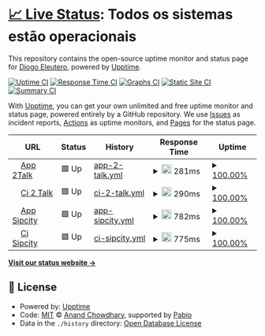 # [📈 Live Status](https://desdiogo.github.io/upptime): <!--live status--> **Todos os sistemas estão operacionais**

This repository contains the open-source uptime monitor and status page for [Diogo Eleutero](https://portifolio.desdiogo.com.br/), powered by [Upptime](https://github.com/upptime/upptime).

[![Uptime CI](https://github.com/desdiogo/upptime/workflows/Uptime%20CI/badge.svg)](https://github.com/desdiogo/upptime/actions?query=workflow%3A%22Uptime+CI%22)
[![Response Time CI](https://github.com/desdiogo/upptime/workflows/Response%20Time%20CI/badge.svg)](https://github.com/desdiogo/upptime/actions?query=workflow%3A%22Response+Time+CI%22)
[![Graphs CI](https://github.com/desdiogo/upptime/workflows/Graphs%20CI/badge.svg)](https://github.com/desdiogo/upptime/actions?query=workflow%3A%22Graphs+CI%22)
[![Static Site CI](https://github.com/desdiogo/upptime/workflows/Static%20Site%20CI/badge.svg)](https://github.com/desdiogo/upptime/actions?query=workflow%3A%22Static+Site+CI%22)
[![Summary CI](https://github.com/desdiogo/upptime/workflows/Summary%20CI/badge.svg)](https://github.com/desdiogo/upptime/actions?query=workflow%3A%22Summary+CI%22)

With [Upptime](https://upptime.js.org), you can get your own unlimited and free uptime monitor and status page, powered entirely by a GitHub repository. We use [Issues](https://github.com/desdiogo/upptime/issues) as incident reports, [Actions](https://github.com/desdiogo/upptime/actions) as uptime monitors, and [Pages](https://desdiogo.github.io/upptime) for the status page.

<!--start: status pages-->
<!-- This summary is generated by Upptime (https://github.com/upptime/upptime) -->
<!-- Do not edit this manually, your changes will be overwritten -->
<!-- prettier-ignore -->
| URL | Status | History | Response Time | Uptime |
| --- | ------ | ------- | ------------- | ------ |
| <img alt="" src="https://app.2talk.com/2talk/favicon-32x32.png" height="13"> [App 2Talk](https://app.2talk.com) | 🟩 Up | [app-2-talk.yml](https://github.com/desdiogo/uptime/commits/HEAD/history/app-2-talk.yml) | <details><summary><img alt="Response time graph" src="./graphs/app-2-talk/response-time-week.png" height="20"> 281ms</summary><br><a href="https://desdiogo.github.io/upptime/history/app-2-talk"><img alt="Response time 281" src="https://img.shields.io/endpoint?url=https%3A%2F%2Fraw.githubusercontent.com%2Fdesdiogo%2Fuptime%2FHEAD%2Fapi%2Fapp-2-talk%2Fresponse-time.json"></a><br><a href="https://desdiogo.github.io/upptime/history/app-2-talk"><img alt="24-hour response time 281" src="https://img.shields.io/endpoint?url=https%3A%2F%2Fraw.githubusercontent.com%2Fdesdiogo%2Fuptime%2FHEAD%2Fapi%2Fapp-2-talk%2Fresponse-time-day.json"></a><br><a href="https://desdiogo.github.io/upptime/history/app-2-talk"><img alt="7-day response time 281" src="https://img.shields.io/endpoint?url=https%3A%2F%2Fraw.githubusercontent.com%2Fdesdiogo%2Fuptime%2FHEAD%2Fapi%2Fapp-2-talk%2Fresponse-time-week.json"></a><br><a href="https://desdiogo.github.io/upptime/history/app-2-talk"><img alt="30-day response time 281" src="https://img.shields.io/endpoint?url=https%3A%2F%2Fraw.githubusercontent.com%2Fdesdiogo%2Fuptime%2FHEAD%2Fapi%2Fapp-2-talk%2Fresponse-time-month.json"></a><br><a href="https://desdiogo.github.io/upptime/history/app-2-talk"><img alt="1-year response time 281" src="https://img.shields.io/endpoint?url=https%3A%2F%2Fraw.githubusercontent.com%2Fdesdiogo%2Fuptime%2FHEAD%2Fapi%2Fapp-2-talk%2Fresponse-time-year.json"></a></details> | <details><summary><a href="https://desdiogo.github.io/upptime/history/app-2-talk">100.00%</a></summary><a href="https://desdiogo.github.io/upptime/history/app-2-talk"><img alt="All-time uptime 100.00%" src="https://img.shields.io/endpoint?url=https%3A%2F%2Fraw.githubusercontent.com%2Fdesdiogo%2Fuptime%2FHEAD%2Fapi%2Fapp-2-talk%2Fuptime.json"></a><br><a href="https://desdiogo.github.io/upptime/history/app-2-talk"><img alt="24-hour uptime 100.00%" src="https://img.shields.io/endpoint?url=https%3A%2F%2Fraw.githubusercontent.com%2Fdesdiogo%2Fuptime%2FHEAD%2Fapi%2Fapp-2-talk%2Fuptime-day.json"></a><br><a href="https://desdiogo.github.io/upptime/history/app-2-talk"><img alt="7-day uptime 100.00%" src="https://img.shields.io/endpoint?url=https%3A%2F%2Fraw.githubusercontent.com%2Fdesdiogo%2Fuptime%2FHEAD%2Fapi%2Fapp-2-talk%2Fuptime-week.json"></a><br><a href="https://desdiogo.github.io/upptime/history/app-2-talk"><img alt="30-day uptime 100.00%" src="https://img.shields.io/endpoint?url=https%3A%2F%2Fraw.githubusercontent.com%2Fdesdiogo%2Fuptime%2FHEAD%2Fapi%2Fapp-2-talk%2Fuptime-month.json"></a><br><a href="https://desdiogo.github.io/upptime/history/app-2-talk"><img alt="1-year uptime 100.00%" src="https://img.shields.io/endpoint?url=https%3A%2F%2Fraw.githubusercontent.com%2Fdesdiogo%2Fuptime%2FHEAD%2Fapi%2Fapp-2-talk%2Fuptime-year.json"></a></details>
| <img alt="" src="https://ci-switch.2talk.com/2talk/favicon-32x32.png" height="13"> [Ci 2 Talk](https://ci-switch.2talk.com/) | 🟩 Up | [ci-2-talk.yml](https://github.com/desdiogo/uptime/commits/HEAD/history/ci-2-talk.yml) | <details><summary><img alt="Response time graph" src="./graphs/ci-2-talk/response-time-week.png" height="20"> 290ms</summary><br><a href="https://desdiogo.github.io/upptime/history/ci-2-talk"><img alt="Response time 290" src="https://img.shields.io/endpoint?url=https%3A%2F%2Fraw.githubusercontent.com%2Fdesdiogo%2Fuptime%2FHEAD%2Fapi%2Fci-2-talk%2Fresponse-time.json"></a><br><a href="https://desdiogo.github.io/upptime/history/ci-2-talk"><img alt="24-hour response time 290" src="https://img.shields.io/endpoint?url=https%3A%2F%2Fraw.githubusercontent.com%2Fdesdiogo%2Fuptime%2FHEAD%2Fapi%2Fci-2-talk%2Fresponse-time-day.json"></a><br><a href="https://desdiogo.github.io/upptime/history/ci-2-talk"><img alt="7-day response time 290" src="https://img.shields.io/endpoint?url=https%3A%2F%2Fraw.githubusercontent.com%2Fdesdiogo%2Fuptime%2FHEAD%2Fapi%2Fci-2-talk%2Fresponse-time-week.json"></a><br><a href="https://desdiogo.github.io/upptime/history/ci-2-talk"><img alt="30-day response time 290" src="https://img.shields.io/endpoint?url=https%3A%2F%2Fraw.githubusercontent.com%2Fdesdiogo%2Fuptime%2FHEAD%2Fapi%2Fci-2-talk%2Fresponse-time-month.json"></a><br><a href="https://desdiogo.github.io/upptime/history/ci-2-talk"><img alt="1-year response time 290" src="https://img.shields.io/endpoint?url=https%3A%2F%2Fraw.githubusercontent.com%2Fdesdiogo%2Fuptime%2FHEAD%2Fapi%2Fci-2-talk%2Fresponse-time-year.json"></a></details> | <details><summary><a href="https://desdiogo.github.io/upptime/history/ci-2-talk">100.00%</a></summary><a href="https://desdiogo.github.io/upptime/history/ci-2-talk"><img alt="All-time uptime 100.00%" src="https://img.shields.io/endpoint?url=https%3A%2F%2Fraw.githubusercontent.com%2Fdesdiogo%2Fuptime%2FHEAD%2Fapi%2Fci-2-talk%2Fuptime.json"></a><br><a href="https://desdiogo.github.io/upptime/history/ci-2-talk"><img alt="24-hour uptime 100.00%" src="https://img.shields.io/endpoint?url=https%3A%2F%2Fraw.githubusercontent.com%2Fdesdiogo%2Fuptime%2FHEAD%2Fapi%2Fci-2-talk%2Fuptime-day.json"></a><br><a href="https://desdiogo.github.io/upptime/history/ci-2-talk"><img alt="7-day uptime 100.00%" src="https://img.shields.io/endpoint?url=https%3A%2F%2Fraw.githubusercontent.com%2Fdesdiogo%2Fuptime%2FHEAD%2Fapi%2Fci-2-talk%2Fuptime-week.json"></a><br><a href="https://desdiogo.github.io/upptime/history/ci-2-talk"><img alt="30-day uptime 100.00%" src="https://img.shields.io/endpoint?url=https%3A%2F%2Fraw.githubusercontent.com%2Fdesdiogo%2Fuptime%2FHEAD%2Fapi%2Fci-2-talk%2Fuptime-month.json"></a><br><a href="https://desdiogo.github.io/upptime/history/ci-2-talk"><img alt="1-year uptime 100.00%" src="https://img.shields.io/endpoint?url=https%3A%2F%2Fraw.githubusercontent.com%2Fdesdiogo%2Fuptime%2FHEAD%2Fapi%2Fci-2-talk%2Fuptime-year.json"></a></details>
| <img alt="" src="https://app.sipcity.com.au/SIPcity/favicon-32x32.png" height="13"> [App Sipcity](https://app.sipcity.com.au/) | 🟩 Up | [app-sipcity.yml](https://github.com/desdiogo/uptime/commits/HEAD/history/app-sipcity.yml) | <details><summary><img alt="Response time graph" src="./graphs/app-sipcity/response-time-week.png" height="20"> 782ms</summary><br><a href="https://desdiogo.github.io/upptime/history/app-sipcity"><img alt="Response time 782" src="https://img.shields.io/endpoint?url=https%3A%2F%2Fraw.githubusercontent.com%2Fdesdiogo%2Fuptime%2FHEAD%2Fapi%2Fapp-sipcity%2Fresponse-time.json"></a><br><a href="https://desdiogo.github.io/upptime/history/app-sipcity"><img alt="24-hour response time 782" src="https://img.shields.io/endpoint?url=https%3A%2F%2Fraw.githubusercontent.com%2Fdesdiogo%2Fuptime%2FHEAD%2Fapi%2Fapp-sipcity%2Fresponse-time-day.json"></a><br><a href="https://desdiogo.github.io/upptime/history/app-sipcity"><img alt="7-day response time 782" src="https://img.shields.io/endpoint?url=https%3A%2F%2Fraw.githubusercontent.com%2Fdesdiogo%2Fuptime%2FHEAD%2Fapi%2Fapp-sipcity%2Fresponse-time-week.json"></a><br><a href="https://desdiogo.github.io/upptime/history/app-sipcity"><img alt="30-day response time 782" src="https://img.shields.io/endpoint?url=https%3A%2F%2Fraw.githubusercontent.com%2Fdesdiogo%2Fuptime%2FHEAD%2Fapi%2Fapp-sipcity%2Fresponse-time-month.json"></a><br><a href="https://desdiogo.github.io/upptime/history/app-sipcity"><img alt="1-year response time 782" src="https://img.shields.io/endpoint?url=https%3A%2F%2Fraw.githubusercontent.com%2Fdesdiogo%2Fuptime%2FHEAD%2Fapi%2Fapp-sipcity%2Fresponse-time-year.json"></a></details> | <details><summary><a href="https://desdiogo.github.io/upptime/history/app-sipcity">100.00%</a></summary><a href="https://desdiogo.github.io/upptime/history/app-sipcity"><img alt="All-time uptime 100.00%" src="https://img.shields.io/endpoint?url=https%3A%2F%2Fraw.githubusercontent.com%2Fdesdiogo%2Fuptime%2FHEAD%2Fapi%2Fapp-sipcity%2Fuptime.json"></a><br><a href="https://desdiogo.github.io/upptime/history/app-sipcity"><img alt="24-hour uptime 100.00%" src="https://img.shields.io/endpoint?url=https%3A%2F%2Fraw.githubusercontent.com%2Fdesdiogo%2Fuptime%2FHEAD%2Fapi%2Fapp-sipcity%2Fuptime-day.json"></a><br><a href="https://desdiogo.github.io/upptime/history/app-sipcity"><img alt="7-day uptime 100.00%" src="https://img.shields.io/endpoint?url=https%3A%2F%2Fraw.githubusercontent.com%2Fdesdiogo%2Fuptime%2FHEAD%2Fapi%2Fapp-sipcity%2Fuptime-week.json"></a><br><a href="https://desdiogo.github.io/upptime/history/app-sipcity"><img alt="30-day uptime 100.00%" src="https://img.shields.io/endpoint?url=https%3A%2F%2Fraw.githubusercontent.com%2Fdesdiogo%2Fuptime%2FHEAD%2Fapi%2Fapp-sipcity%2Fuptime-month.json"></a><br><a href="https://desdiogo.github.io/upptime/history/app-sipcity"><img alt="1-year uptime 100.00%" src="https://img.shields.io/endpoint?url=https%3A%2F%2Fraw.githubusercontent.com%2Fdesdiogo%2Fuptime%2FHEAD%2Fapi%2Fapp-sipcity%2Fuptime-year.json"></a></details>
| <img alt="" src="https://ci-switch.sipcity.com.au/SIPcity/favicon-32x32.png" height="13"> [Ci Sipcity](https://ci-switch.sipcity.com.au/) | 🟩 Up | [ci-sipcity.yml](https://github.com/desdiogo/uptime/commits/HEAD/history/ci-sipcity.yml) | <details><summary><img alt="Response time graph" src="./graphs/ci-sipcity/response-time-week.png" height="20"> 775ms</summary><br><a href="https://desdiogo.github.io/upptime/history/ci-sipcity"><img alt="Response time 775" src="https://img.shields.io/endpoint?url=https%3A%2F%2Fraw.githubusercontent.com%2Fdesdiogo%2Fuptime%2FHEAD%2Fapi%2Fci-sipcity%2Fresponse-time.json"></a><br><a href="https://desdiogo.github.io/upptime/history/ci-sipcity"><img alt="24-hour response time 775" src="https://img.shields.io/endpoint?url=https%3A%2F%2Fraw.githubusercontent.com%2Fdesdiogo%2Fuptime%2FHEAD%2Fapi%2Fci-sipcity%2Fresponse-time-day.json"></a><br><a href="https://desdiogo.github.io/upptime/history/ci-sipcity"><img alt="7-day response time 775" src="https://img.shields.io/endpoint?url=https%3A%2F%2Fraw.githubusercontent.com%2Fdesdiogo%2Fuptime%2FHEAD%2Fapi%2Fci-sipcity%2Fresponse-time-week.json"></a><br><a href="https://desdiogo.github.io/upptime/history/ci-sipcity"><img alt="30-day response time 775" src="https://img.shields.io/endpoint?url=https%3A%2F%2Fraw.githubusercontent.com%2Fdesdiogo%2Fuptime%2FHEAD%2Fapi%2Fci-sipcity%2Fresponse-time-month.json"></a><br><a href="https://desdiogo.github.io/upptime/history/ci-sipcity"><img alt="1-year response time 775" src="https://img.shields.io/endpoint?url=https%3A%2F%2Fraw.githubusercontent.com%2Fdesdiogo%2Fuptime%2FHEAD%2Fapi%2Fci-sipcity%2Fresponse-time-year.json"></a></details> | <details><summary><a href="https://desdiogo.github.io/upptime/history/ci-sipcity">100.00%</a></summary><a href="https://desdiogo.github.io/upptime/history/ci-sipcity"><img alt="All-time uptime 100.00%" src="https://img.shields.io/endpoint?url=https%3A%2F%2Fraw.githubusercontent.com%2Fdesdiogo%2Fuptime%2FHEAD%2Fapi%2Fci-sipcity%2Fuptime.json"></a><br><a href="https://desdiogo.github.io/upptime/history/ci-sipcity"><img alt="24-hour uptime 100.00%" src="https://img.shields.io/endpoint?url=https%3A%2F%2Fraw.githubusercontent.com%2Fdesdiogo%2Fuptime%2FHEAD%2Fapi%2Fci-sipcity%2Fuptime-day.json"></a><br><a href="https://desdiogo.github.io/upptime/history/ci-sipcity"><img alt="7-day uptime 100.00%" src="https://img.shields.io/endpoint?url=https%3A%2F%2Fraw.githubusercontent.com%2Fdesdiogo%2Fuptime%2FHEAD%2Fapi%2Fci-sipcity%2Fuptime-week.json"></a><br><a href="https://desdiogo.github.io/upptime/history/ci-sipcity"><img alt="30-day uptime 100.00%" src="https://img.shields.io/endpoint?url=https%3A%2F%2Fraw.githubusercontent.com%2Fdesdiogo%2Fuptime%2FHEAD%2Fapi%2Fci-sipcity%2Fuptime-month.json"></a><br><a href="https://desdiogo.github.io/upptime/history/ci-sipcity"><img alt="1-year uptime 100.00%" src="https://img.shields.io/endpoint?url=https%3A%2F%2Fraw.githubusercontent.com%2Fdesdiogo%2Fuptime%2FHEAD%2Fapi%2Fci-sipcity%2Fuptime-year.json"></a></details>

<!--end: status pages-->

[**Visit our status website →**](https://desdiogo.github.io/upptime)

## 📄 License

- Powered by: [Upptime](https://github.com/upptime/upptime)
- Code: [MIT](./LICENSE) © [Anand Chowdhary](https://anandchowdhary.com), supported by [Pabio](https://pabio.com)
- Data in the `./history` directory: [Open Database License](https://opendatacommons.org/licenses/odbl/1-0/)
